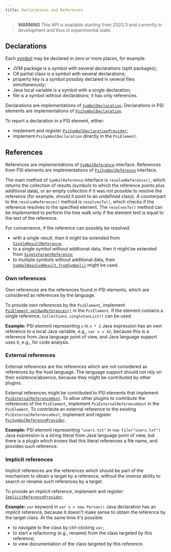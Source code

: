 ```yaml
---
title: Declarations and References
---
```

<!-- Copyright 2000-2020 JetBrains s.r.o. and other contributors. Use of this source code is governed by the Apache 2.0 license that can be found in the LICENSE file. -->

> **WARNING** This API is available starting from 2020.3 and currently in development and thus in experimental state.

## Declarations

Each [symbol](symbols.md) may be declared in zero or more places, for example:
- JVM package is a symbol with several declarations (split packages);
- C# partial class is a symbol with several declarations;
- property key is a symbol possibly declared in several files simultaneously;
- Java local variable is a symbol with a single declaration;
- file is a symbol without declarations; it has only references.

Declarations are implementations of
[`SymbolDeclaration`](upsource:///platform/core-api/src/com/intellij/model/SymbolDeclaration.java). 
Declarations in PSI elements are implementations of
[`PsiSymbolDeclaration`](upsource:///platform/core-api/src/com/intellij/model/psi/PsiSymbolDeclaration.java).

To report a declaration in a PSI element, either:
- implement and register 
  [`PsiSymbolDeclarationProvider`](upsource:///platform/core-api/src/com/intellij/model/psi/PsiSymbolDeclarationProvider.java);
- implement `PsiSymbolDeclaration` directly in the `PsiElement`.


## References

References are implementations of 
[`SymbolReference`](upsource:///platform/core-api/src/com/intellij/model/SymbolReference.java) interface. 
References from PSI elements are implementations of 
[`PsiSymbolReference`](upsource:///platform/core-api/src/com/intellij/model/psi/PsiSymbolReference.java) interface.

The main method of `SymbolReference` interface is `resolveReference()`, which returns the collection of results 
(symbols to which the reference points plus additional data), or an empty collection if it was not possible to resolve the reference 
(for example, should it point to an undefined class). A counterpart to the `resolveReference()` method is `resolvesTo()`, 
which checks if the reference resolves to the specified element. The `resolvesTo()` method can be implemented 
to perform the tree walk only if the element text is equal to the text of the reference.

For convenience, if the reference can possibly be resolved:
- with a single result, then it might be extended from 
[`SingleResultReference`](upsource:///platform/core-api/src/com/intellij/model/SingleResultReference.java);
- to a single symbol without additional data, then it might be extended from 
[`SingleTargetReference`](upsource:///platform/core-api/src/com/intellij/model/SingleTargetReference.java);
- to multiple symbols without additional data, then 
[`SymbolResolveResult.fromSymbol()`](upsource:///platform/core-api/src/com/intellij/model/SymbolResolveResult.java) might be used.


### Own references

Own references are the references found in PSI elements, which are considered as references by the language.

To provide own references by the `PsiElement`, implement 
[`PsiElement.getOwnReferences()`](upsource:///platform/core-api/src/com/intellij/psi/PsiElement.java) in the `PsiElement`.
If the element contains a single reference, `Collections.singletonList()` can be used

**Example:**
PSI element representing `x` in `x * 2` Java expression has an own reference to a local Java variable, e.g., `var x = 42`, 
because this is a reference from Java language point of view, and Java language support uses it, e.g., for code analysis.


### External references

External references are the references which are not considered as references by the host language. 
The language support should not rely on their existence/absence, because they might be contributed by other plugins.

External references might be contributed to PSI elements
that implement [`PsiExternalReferenceHost`](upsource:///platform/core-api/src/com/intellij/model/psi/PsiExternalReferenceHost.java). 
To allow other plugins to contribute the references of the `PsiElement`, implement `PsiExternalReferenceHost` in the `PsiElement`. 
To contribute an external reference to the existing `PsiExternalReferenceHost`, implement and register 
[`PsiSymbolReferenceProvider`](upsource:///platform/core-api/src/com/intellij/model/psi/PsiSymbolReferenceProvider.java).

**Example:**
PSI element representing `"users.txt"` in `new File("users.txt")` Java expression is a string literal from Java language point of view, 
but there is a plugin which _knows_ that this literal references a file name, and provides such reference.


### Implicit references

Implicit references are the references which should be part of the mechanism to obtain a target by a reference, 
without the inverse ability to search or rename such references by a target.

To provide an implicit reference, implement and register 
[`ImplicitReferenceProvider`](upsource:///platform/core-api/src/com/intellij/model/psi/ImplicitReferenceProvider.java).

**Example:**
`var` keyword in `var x = new Person()` Java declaration has an implicit reference, 
because it doesn't make sense to obtain the reference by the target class. At the same time it's possible:  
- to navigate to the class by ctrl-clicking `var`; 
- to start a refactoring (e.g., rename) from the class targeted by this reference;
- to view documentation of the class targeted by this reference.
